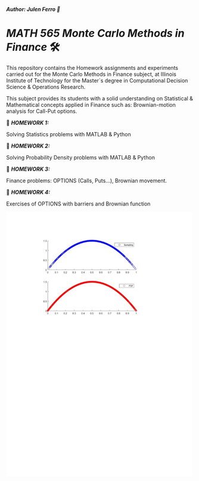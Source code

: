 ***Author: Julen Ferro 🚗***

# ***_MATH 565 Monte Carlo Methods in Finance_*** 🛠️

This repository contains the Homework assignments and experiments carried out for the Monte Carlo Methods in Finance subject, at Illinois Institute of Technology for the Master´s degree in Computational Decision Science & Operations Research.

This subject provides its students with a solid understanding on Statistical & Mathematical concepts applied in Finance such as: Brownian-motion analysis for Call-Put options.

📁 ***_HOMEWORK 1:_***

Solving Statistics problems with MATLAB & Python

📁 ***_HOMEWORK 2:_***

Solving Probability Density problems with MATLAB & Python


📁 ***_HOMEWORK 3:_***

Finance problems: OPTIONS (Calls, Puts...), Brownian movement.

📁 ***_HOMEWORK 4:_***

Exercises of OPTIONS with barriers and Brownian function

<img src="https://github.com/ferriitoo/MATH565-Monte-Carlo-Methods-in-Finance-Public/blob/main/descarga.png" width="500"/>




